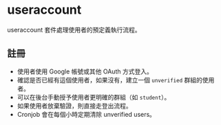 # useraccount

useraccount 套件處理使用者的預定義執行流程。

## 註冊

- 使用者使用 Google 帳號或其他 OAuth 方式登入。
- 確認是否已經有這個使用者，如果沒有，建立一個 `unverified` 群組的使用者。
- 可以在後台手動授予使用者更明確的群組（如 `student`）。
- 如果使用者放棄驗證，則直接走登出流程。
- Cronjob 會在每個小時定期清除 unverified users。
